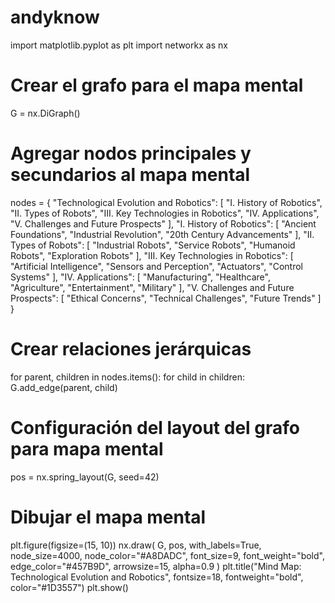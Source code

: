 # andyknow
import matplotlib.pyplot as plt
import networkx as nx

# Crear el grafo para el mapa mental
G = nx.DiGraph()

# Agregar nodos principales y secundarios al mapa mental
nodes = {
    "Technological Evolution and Robotics": [
        "I. History of Robotics",
        "II. Types of Robots",
        "III. Key Technologies in Robotics",
        "IV. Applications",
        "V. Challenges and Future Prospects"
    ],
    "I. History of Robotics": [
        "Ancient Foundations",
        "Industrial Revolution",
        "20th Century Advancements"
    ],
    "II. Types of Robots": [
        "Industrial Robots",
        "Service Robots",
        "Humanoid Robots",
        "Exploration Robots"
    ],
    "III. Key Technologies in Robotics": [
        "Artificial Intelligence",
        "Sensors and Perception",
        "Actuators",
        "Control Systems"
    ],
    "IV. Applications": [
        "Manufacturing",
        "Healthcare",
        "Agriculture",
        "Entertainment",
        "Military"
    ],
    "V. Challenges and Future Prospects": [
        "Ethical Concerns",
        "Technical Challenges",
        "Future Trends"
    ]
}

# Crear relaciones jerárquicas
for parent, children in nodes.items():
    for child in children:
        G.add_edge(parent, child)

# Configuración del layout del grafo para mapa mental
pos = nx.spring_layout(G, seed=42)

# Dibujar el mapa mental
plt.figure(figsize=(15, 10))
nx.draw(
    G, pos, with_labels=True, 
    node_size=4000, node_color="#A8DADC", 
    font_size=9, font_weight="bold", 
    edge_color="#457B9D", arrowsize=15, 
    alpha=0.9
)
plt.title("Mind Map: Technological Evolution and Robotics", fontsize=18, fontweight="bold", color="#1D3557")
plt.show()

